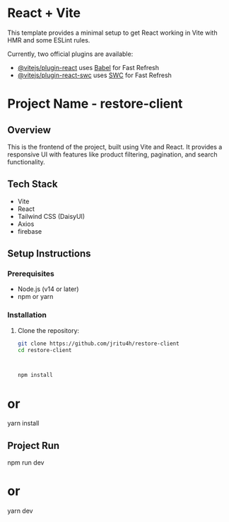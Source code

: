 # React + Vite

This template provides a minimal setup to get React working in Vite with HMR and some ESLint rules.

Currently, two official plugins are available:

- [@vitejs/plugin-react](https://github.com/vitejs/vite-plugin-react/blob/main/packages/plugin-react/README.md) uses [Babel](https://babeljs.io/) for Fast Refresh
- [@vitejs/plugin-react-swc](https://github.com/vitejs/vite-plugin-react-swc) uses [SWC](https://swc.rs/) for Fast Refresh
# Project Name - restore-client


## Overview
This is the frontend of the project, built using Vite and React. It provides a responsive UI with features like product filtering, pagination, and search functionality.

## Tech Stack
- Vite
- React
- Tailwind CSS (DaisyUI)
- Axios
- firebase

## Setup Instructions

### Prerequisites
- Node.js (v14 or later)
- npm or yarn

### Installation

1. Clone the repository:
   ```bash
   git clone https://github.com/jritu4h/restore-client
   cd restore-client



   npm install
# or
yarn install

## Project Run 

npm run dev
# or
yarn dev
